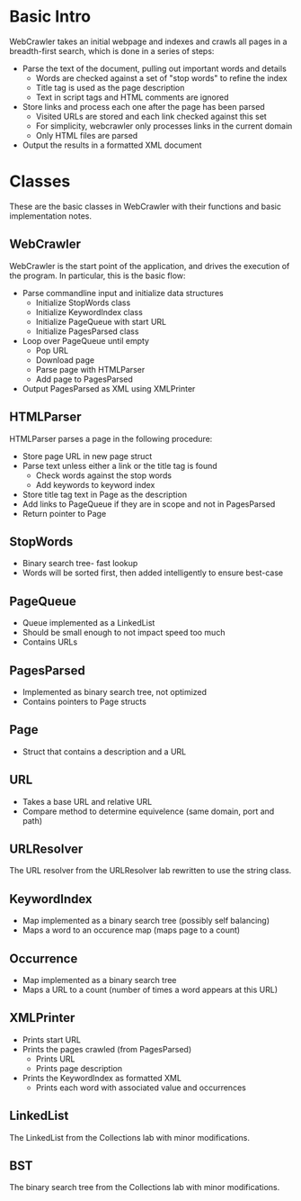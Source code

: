 Basic Intro
===========

WebCrawler takes an initial webpage and indexes and crawls all pages in a breadth-first search, which is done in a series of steps:

* Parse the text of the document, pulling out important words and details
    * Words are checked against a set of "stop words" to refine the index
	* Title tag is used as the page description
	* Text in script tags and HTML comments are ignored
* Store links and process each one after the page has been parsed
    * Visited URLs are stored and each link checked against this set
	* For simplicity, webcrawler only processes links in the current domain
	* Only HTML files are parsed
* Output the results in a formatted XML document

Classes
=======

These are the basic classes in WebCrawler with their functions and basic implementation notes.

WebCrawler
----------

WebCrawler is the start point of the application, and drives the execution of the program.  In particular, this is the basic flow:

* Parse commandline input and initialize data structures
    * Initialize StopWords class
	* Initialize KeywordIndex class
    * Initialize PageQueue with start URL
    * Initialize PagesParsed class
* Loop over PageQueue until empty
	* Pop URL
    * Download page
    * Parse page with HTMLParser
    * Add page to PagesParsed
* Output PagesParsed as XML using XMLPrinter

HTMLParser
----------

HTMLParser parses a page in the following procedure:

* Store page URL in new page struct
* Parse text unless either a link or the title tag is found
    * Check words against the stop words
	* Add keywords to keyword index
* Store title tag text in Page as the description
* Add links to PageQueue if they are in scope and not in PagesParsed
* Return pointer to Page

StopWords
---------

* Binary search tree- fast lookup
* Words will be sorted first, then added intelligently to ensure best-case

PageQueue
---------

* Queue implemented as a LinkedList
* Should be small enough to not impact speed too much
* Contains URLs

PagesParsed
-----------

* Implemented as binary search tree, not optimized
* Contains pointers to Page structs

Page
----

* Struct that contains a description and a URL

URL
---

* Takes a base URL and relative URL
* Compare method to determine equivelence (same domain, port and path)

URLResolver
-----------

The URL resolver from the URLResolver lab rewritten to use the string class.

KeywordIndex
------------

* Map implemented as a binary search tree (possibly self balancing)
* Maps a word to an occurence map (maps page to a count)

Occurrence
----------

* Map implemented as a binary search tree
* Maps a URL to a count (number of times a word appears at this URL)

XMLPrinter
----------

* Prints start URL
* Prints the pages crawled (from PagesParsed)
    * Prints URL
    * Prints page description
* Prints the KeywordIndex as formatted XML
    * Prints each word with associated value and occurrences

LinkedList
----------

The LinkedList from the Collections lab with minor modifications.

BST
---

The binary search tree from the Collections lab with minor modifications.
